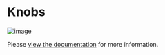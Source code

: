 Knobs
=====

[![image](https://travis-ci.org/oncue/knobs.svg)](https://travis-ci.org/oncue/knobs)

Please [view the documentation](http://oncue.github.io/knobs/) for more information.
